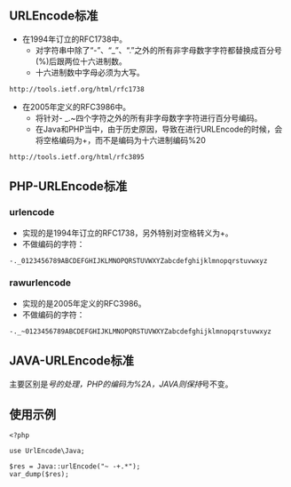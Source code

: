## URLEncode标准
* 在1994年订立的RFC1738中。
    * 对字符串中除了“-”、“_”、“.”之外的所有非字母数字字符都替换成百分号(%)后跟两位十六进制数。
    * 十六进制数中字母必须为大写。
```$
http://tools.ietf.org/html/rfc1738
```

* 在2005年定义的RFC3986中。
    * 将针对- _.~四个字符之外的所有非字母数字字符进行百分号编码。
    * 在Java和PHP当中，由于历史原因，导致在进行URLEncode的时候，会将空格编码为+，而不是编码为十六进制编码%20
```
http://tools.ietf.org/html/rfc3895
```

## PHP-URLEncode标准

### urlencode
* 实现的是1994年订立的RFC1738，另外特别对空格转义为+。
* 不做编码的字符：
```
-._0123456789ABCDEFGHIJKLMNOPQRSTUVWXYZabcdefghijklmnopqrstuvwxyz
```


### rawurlencode
* 实现的是2005年定义的RFC3986。
* 不做编码的字符：
```
-._~0123456789ABCDEFGHIJKLMNOPQRSTUVWXYZabcdefghijklmnopqrstuvwxyz
```


## JAVA-URLEncode标准
主要区别是*号的处理，PHP的编码为%2A，JAVA则保持*号不变。

## 使用示例
```
<?php

use UrlEncode\Java;

$res = Java::urlEncode("~ -+.*");
var_dump($res);
```